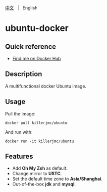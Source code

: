 [中文](README.zh.md) &nbsp; | &nbsp; English

# ubuntu-docker

## Quick reference

+ [Find me on Docker Hub](https://hub.docker.com/r/killerjmc/ubuntu)

## Description

A multifunctional docker Ubuntu image.

## Usage

Pull the image:

```shell
docker pull killerjmc/ubuntu
```

And run with:

```shell
docker run -it killerjmc/ubuntu
```

## Features

+ Add **Oh My Zsh** as default.
+ Change mirror to  **USTC**.
+ Set the default time zone to **Asia/Shanghai**.
+ Out-of-the-box **jdk** and **mysql**.

